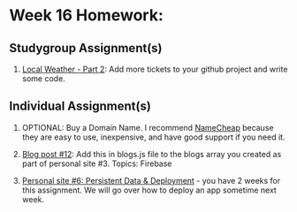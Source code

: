 # Week 16 Homework:

## Studygroup Assignment(s)
1. [Local Weather - Part 2](https://github.com/nss-nightclass-projects/local-weather):  Add more tickets to your github project and write some code.

## Individual Assignment(s)
1. OPTIONAL:  Buy a Domain Name.  I recommend [NameCheap](https://www.namecheap.com/) because they are easy to use, inexpensive, and have good support if you need it.

2. [Blog post #12](https://github.com/nss-nightclass-projects/homework/blob/master/blog.md):  Add this in blogs.js file to the blogs array you created as part of personal site #3.  Topics: Firebase

3. [Personal site #6: Persistent Data & Deployment](https://github.com/nss-nightclass-projects/personal-site-instructions/blob/master/personal-bio-site-06.md) - you have 2 weeks for this assignment.  We will go over how to deploy an app sometime next week.



